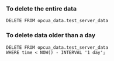 ### To delete the entire data
```
DELETE FROM opcua_data.test_server_data
```


### To delete data older than a day
```
DELETE FROM opcua_data.test_server_data
WHERE time < NOW() - INTERVAL '1 day';
```


